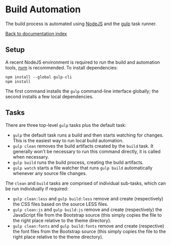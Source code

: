 # Build Automation

The build process is automated using [NodeJS](https://nodejs.org/) and the [gulp](https://gulpjs.com/) task runner.

[Back to documentation index](../README.md)

## Setup

A recent NodeJS environment is required to run the build and automation tools, [nvm](https://github.com/creationix/nvm)
is recommended.  To install dependencies:

```
npm install --global gulp-cli
npm install
```

The first command installs the `gulp` command-line interface globally; the second installs a few local dependencies.

## Tasks

There are three top-level `gulp` tasks plus the default task:

* `gulp` the default task runs a build and then starts watching for changes.  This is the easiest way to run local
  build automation.
* `gulp clean` removes the build artifacts created by the `build` task.  It generally won't be necessary to run this
  command directly, it is called when necessary.
* `gulp build` runs the build process, creating the build artifacts.
* `gulp watch` starts a file watcher that runs `gulp build` automatically whenever any source file changes.

The `clean` and `build` tasks are comprised of individual sub-tasks, which can be run individually if required:

* `gulp clean:less` and `gulp build:less` remove and create (respectively) the CSS files based on the source LESS files.
* `gulp clean:js` and `gulp build:js` remove and create (respectively) the JavaScript file from the Bootstrap source
  (this simply copies the file to the right place relative to the theme directory).
* `gulp clean:fonts` and `gulp build:fonts` remove and create (respective) the font files from the Bootstrap source
  (this simply copies the file to the right place relative to the theme directory).
